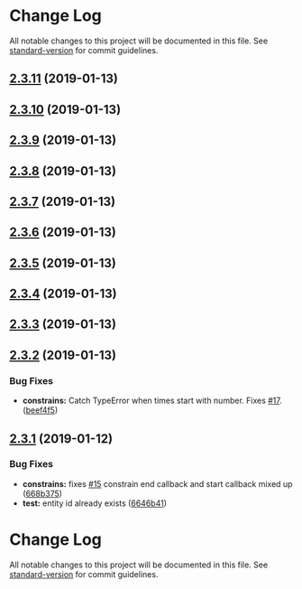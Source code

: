 # Change Log

All notable changes to this project will be documented in this file. See [standard-version](https://github.com/conventional-changelog/standard-version) for commit guidelines.

<a name="2.3.11"></a>
## [2.3.11](https://gitlab.danielha.tk/HA/appdaemon-motion-lights/compare/v2.3.2...v2.3.11) (2019-01-13)



<a name="2.3.10"></a>
## [2.3.10](https://gitlab.danielha.tk/HA/appdaemon-motion-lights/compare/v2.3.2...v2.3.10) (2019-01-13)



<a name="2.3.9"></a>
## [2.3.9](https://gitlab.danielha.tk/HA/appdaemon-motion-lights/compare/v2.3.2...v2.3.9) (2019-01-13)



<a name="2.3.8"></a>
## [2.3.8](https://gitlab.danielha.tk/HA/appdaemon-motion-lights/compare/v2.3.2...v2.3.8) (2019-01-13)



<a name="2.3.7"></a>
## [2.3.7](https://gitlab.danielha.tk/HA/appdaemon-motion-lights/compare/v2.3.2...v2.3.7) (2019-01-13)



<a name="2.3.6"></a>
## [2.3.6](https://gitlab.danielha.tk/HA/appdaemon-motion-lights/compare/v2.3.2...v2.3.6) (2019-01-13)



<a name="2.3.5"></a>
## [2.3.5](https://gitlab.danielha.tk/HA/appdaemon-motion-lights/compare/v2.3.2...v2.3.5) (2019-01-13)



<a name="2.3.4"></a>
## [2.3.4](https://gitlab.danielha.tk/HA/appdaemon-motion-lights/compare/v2.3.2...v2.3.4) (2019-01-13)



<a name="2.3.3"></a>
## [2.3.3](https://gitlab.danielha.tk/HA/appdaemon-motion-lights/compare/v2.3.2...v2.3.3) (2019-01-13)



<a name="2.3.2"></a>
## [2.3.2](https://gitlab.danielha.tk/HA/appdaemon-motion-lights/compare/v2.3.1...v2.3.2) (2019-01-13)


### Bug Fixes

* **constrains:** Catch TypeError when times start with number. Fixes [#17](https://gitlab.danielha.tk/HA/appdaemon-motion-lights/issues/17). ([beef4f5](https://gitlab.danielha.tk/HA/appdaemon-motion-lights/commit/beef4f5))



<a name="2.3.1"></a>
## [2.3.1](https://gitlab.danielha.tk/HA/appdaemon-motion-lights/compare/v2.3.0...v2.3.1) (2019-01-12)


### Bug Fixes

* **constrains:** fixes [#15](https://gitlab.danielha.tk/HA/appdaemon-motion-lights/issues/15) constrain end callback and start callback mixed up ([668b375](https://gitlab.danielha.tk/HA/appdaemon-motion-lights/commit/668b375))
* **test:** entity id already exists ([6646b41](https://gitlab.danielha.tk/HA/appdaemon-motion-lights/commit/6646b41))



# Change Log

All notable changes to this project will be documented in this file. See [standard-version](https://github.com/conventional-changelog/standard-version) for commit guidelines.

